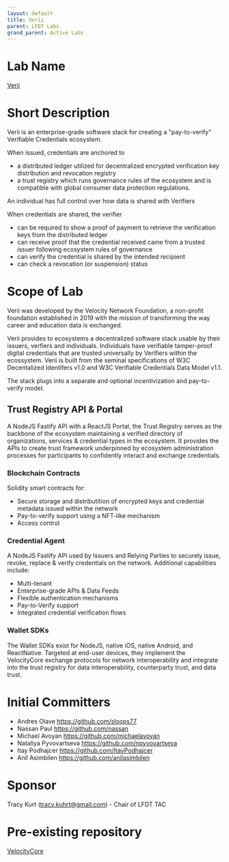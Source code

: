 ```yaml
---
layout: default
title: Verii
parent: LFDT Labs
grand_parent: Active Labs
---
```

# Lab Name

[Verii](https://github.com/LFDT-Verii)

# Short Description
Verii is an enterprise-grade software stack for creating a "pay-to-verify" Verifiable Credentials ecosystem.

 When issued, credentials are anchored to
 - a distributed ledger utilized for decentralized encrypted verification key distribution and revocation registry
 - a trust registry which runs governance rules of the ecosystem and is compatible with global consumer data protection regulations.

An individual has full control over how data is shared with Verifiers

When credentials are shared, the verifier
- can be required to show a proof of payment to retrieve the verification keys from the distributed ledger
- can receive proof that the credential received came from a trusted issuer following ecosystem rules of governance
- can verify the credential is shared by the intended recipient
- can check a revocation (or suspension) status

# Scope of Lab
Verii was developed by the Velocity Network Foundation, a non-profit foundation established in 2019 with the mission of transforming the way career and education data is exchanged.

 Verii provides to ecosystems a decentralized software stack usable by their issuers, verfiers and individuals. Individuals have verifiable tamper-proof digital
 credentials that are trusted universally by Verifiers within the ecossystem. Verii is built from the seminal specifications of W3C Decentalized Identifers v1.0 and
 W3C Verifiable Credentials Data Model v1.1.

 The stack plugs into a separate and optional incentivization and pay-to-verify model.

 ## Trust Registry API & Portal
 A NodeJS Fastify API with a ReactJS Portal, the Trust Registry serves as the backbone of the ecosystem maintaining a
 verified directory of organizations, services & credential types in the ecosystem. It
 provides the APIs to create trust framework underpinned by ecosystem administration processes for participants to confidently
 interact and exchange credentials.

 ### Blockchain Contracts

 Solidity smart contracts for:

 -   Secure storage and distributition of encrypted keys and credential metadata
     issued within the network
 -   Pay-to-verify support using a NFT-like mechanism
 -   Access control

 ### Credential Agent

 A NodeJS Fastify API used by Issuers and Relying Parties to securely issue, revoke, replace & verify credentials on the network. Additional capabilities include:

 -   Multi-tenant
 -   Enterprise-grade APIs & Data Feeds
 -   Flexible authentication mechanisms
 -   Pay-to-Verify support
 -   Integrated credential verification flows

 ### Wallet SDKs

 The Wallet SDKs exist for NodeJS, native iOS, native Android, and ReactNative. Targeted at end-user devices, they implement the VelocityCore exchange protocols for network interoperability and integrate into the trust registry for data interoperability, counterparty trust, and data trust.


# Initial Committers
 - Andres Olave https://github.com/sloops77
 - Nassan Paul https://github.com/nassan
 - Michael Avoyan https://github.com/michaelavoyan
 - Nataliya Pyvovartseva https://github.com/npyvovartseva
 - Itay Podhajcer https://github.com/ItayPodhajcer
 - Anil Asimbilen https://github.com/anilasimbilen

# Sponsor
Tracy Kurt (tracy.kuhrt@gmail.com) - Chair of LFDT TAC

# Pre-existing repository
[VelocityCore](https://github.com/velocitycareerlabs/velocitycore)
